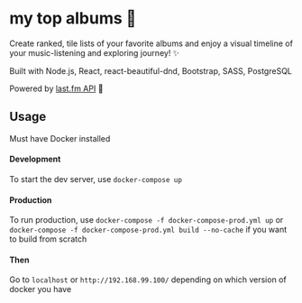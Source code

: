 # my top albums 💃

Create ranked, tile lists of your favorite albums and enjoy a visual timeline of your music-listening and exploring journey! ✨

Built with Node.js, React, react-beautiful-dnd, Bootstrap, SASS, PostgreSQL

Powered by [last.fm API](https://www.last.fm/api/) 🎷

## Usage

Must have Docker installed

#### Development

To start the dev server, use `docker-compose up`

#### Production

To run production, use `docker-compose -f docker-compose-prod.yml up`
or `docker-compose -f docker-compose-prod.yml build --no-cache` if you want to build from scratch

#### Then

Go to `localhost` or `http://192.168.99.100/` depending on which version of docker you have
